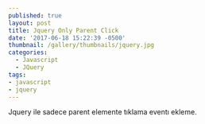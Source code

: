 ```yaml
---
published: true
layout: post
title: Jquery Only Parent Click
date: '2017-06-18 15:22:39 -0500'
thumbnail: /gallery/thumbnails/jquery.jpg
categories:
  - Javascript
  - JQuery
tags:
- javascript
- jquery
---
```

Jquery ile sadece parent elemente tıklama eventı ekleme.
<!--more-->
<script src="https://gist.github.com/mehmetemineker/933adfd399254da18143d383be417f26.js"></script>
